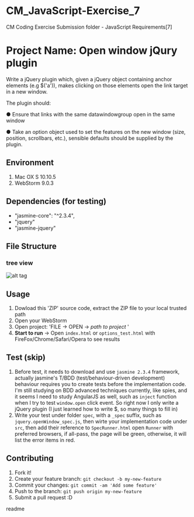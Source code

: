 # CM_JavaScript-Exercise_7
CM Coding Exercise Submission folder - JavaScript Requirements[7]
<snippet>
  <content>
# Project Name: Open window jQury plugin

Write a jQuery plugin which, given a jQuery object containing anchor elements (e.g $('a')), makes clicking on those elements open the link target in a new window.

The plugin should:

●  Ensure that links with the same data­window­group open in the same window

●  Take an option object used to set the features on the new window (size, position, scrollbars, etc.), sensible defaults should be supplied by the plugin. 

## Environment
1. Mac OX S 10.10.5
2. WebStorm 9.0.3

## Dependencies (for testing)
- "jasmine-core": "^2.3.4",
- "jquery"
- "jasmine-jquery"

## File Structure
### tree view 

![alt tag](https://cloud.githubusercontent.com/assets/3906272/9496914/f7a49f22-4c55-11e5-89c4-1b2e5d5005d4.png)

## Usage
1. Dowload this 'ZIP' source code, extract the ZIP file to your local trusted path
2. Open your WebStorm
3. Open project: 'FILE -> OPEN -> *path to project* '
4. **Start to run** -> Open `index.html` or `options_test.html` with FireFox/Chrome/Safari/Opera to see results 

## Test (skip)
1. Before test, it needs to download and use `jasmine 2.3.4` framework, actually jasmine's T/BDD (test/behaviour-driven development) behaviour requires you to create tests before the implementation code. I'm still studying on BDD advanced techniques currently, like spies, and it seems I need to study AngularJS as well, such as `inject` function when I try to test `window.open` click event. So right now I only write a jQuery plugin (I just learned how to write $, so many things to fill in) 
2. Write your test under folder `spec`, with a `_spec` suffix, such as `jquery.openWindow_spec.js`, then wirte your implementation code under `src`, then add their reference to `SpecRunner.html` open `Runner` with preferred browsers, if all-pass, the page will be green, otherwise, it will list the error items in red.

## Contributing
1. Fork it!
2. Create your feature branch: `git checkout -b my-new-feature`
3. Commit your changes: `git commit -am 'Add some feature'`
4. Push to the branch: `git push origin my-new-feature`
5. Submit a pull request :D

</content>
  <tabTrigger>readme</tabTrigger>
</snippet>
